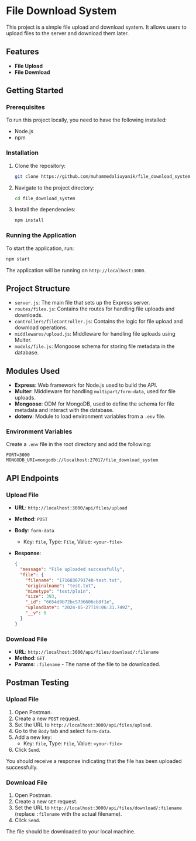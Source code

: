 # File Download System

This project is a simple file upload and download system. It allows users to upload files to the server and download them later.

## Features

- **File Upload**
- **File Download**

## Getting Started

### Prerequisites

To run this project locally, you need to have the following installed:

- Node.js
- npm

### Installation

1. Clone the repository:

   ```bash
   git clone https://github.com/muhammedaliuyanik/file_download_system.git
   ```

2. Navigate to the project directory:

   ```bash
   cd file_download_system
   ```

3. Install the dependencies:

   ```bash
   npm install
   ```

### Running the Application

To start the application, run:

```bash
npm start
```

The application will be running on `http://localhost:3000`.

## Project Structure

- `server.js`: The main file that sets up the Express server.
- `routes/files.js`: Contains the routes for handling file uploads and downloads.
- `controllers/fileController.js`: Contains the logic for file upload and download operations.
- `middlewares/upload.js`: Middleware for handling file uploads using Multer.
- `models/file.js`: Mongoose schema for storing file metadata in the database.

## Modules Used

- **Express**: Web framework for Node.js used to build the API.
- **Multer**: Middleware for handling `multipart/form-data`, used for file uploads.
- **Mongoose**: ODM for MongoDB, used to define the schema for file metadata and interact with the database.
- **dotenv**: Module to load environment variables from a `.env` file.

### Environment Variables

Create a `.env` file in the root directory and add the following:

```
PORT=3000
MONGODB_URI=mongodb://localhost:27017/file_download_system
```

## API Endpoints

### Upload File

- **URL**: `http://localhost:3000/api/files/upload`
- **Method**: `POST`
- **Body**: `form-data`
  - Key: `file`, Type: `File`, Value: `<your-file>`

- **Response**:
  ```json
  {
    "message": "File uploaded successfully",
    "file": {
      "filename": "1716836791740-test.txt",
      "originalname": "test.txt",
      "mimetype": "text/plain",
      "size": 393,
      "_id": "6654d9b72bc5736606cb9f1e",
      "uploadDate": "2024-05-27T19:06:31.749Z",
      "__v": 0
    }
  }
  ```

### Download File

- **URL**: `http://localhost:3000/api/files/download/:filename`
- **Method**: `GET`
- **Params**: `:filename` - The name of the file to be downloaded.

## Postman Testing

### Upload File

1. Open Postman.
2. Create a new `POST` request.
3. Set the URL to `http://localhost:3000/api/files/upload`.
4. Go to the `Body` tab and select `form-data`.
5. Add a new key:
   - Key: `file`, Type: `File`, Value: `<your-file>`
6. Click `Send`.

You should receive a response indicating that the file has been uploaded successfully.

### Download File

1. Open Postman.
2. Create a new `GET` request.
3. Set the URL to `http://localhost:3000/api/files/download/:filename` (replace `:filename` with the actual filename).
4. Click `Send`.

The file should be downloaded to your local machine.
